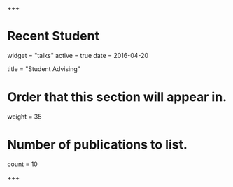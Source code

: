 +++
# Recent Student
widget = "talks"
active = true
date = 2016-04-20

title = "Student Advising"

# Order that this section will appear in.
weight = 35

# Number of publications to list.
count = 10



+++
